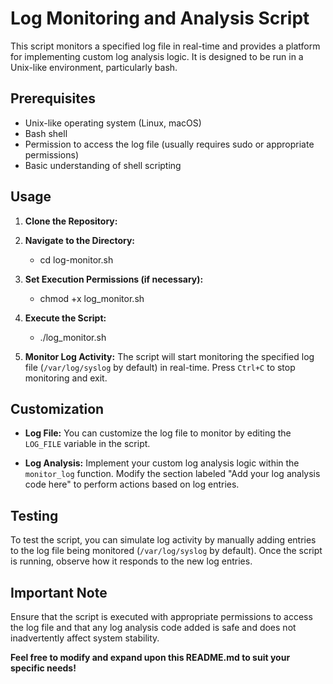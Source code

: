 # Log Monitoring and Analysis Script

This script monitors a specified log file in real-time and provides a platform for implementing custom log analysis logic. It is designed to be run in a Unix-like environment, particularly bash.

## Prerequisites

- Unix-like operating system (Linux, macOS)
- Bash shell
- Permission to access the log file (usually requires sudo or appropriate permissions)
- Basic understanding of shell scripting

## Usage

1. **Clone the Repository:**

2. **Navigate to the Directory:**
    - cd log-monitor.sh
3. **Set Execution Permissions (if necessary):**
    - chmod +x log_monitor.sh


4. **Execute the Script:**
    - ./log_monitor.sh


5. **Monitor Log Activity:**
The script will start monitoring the specified log file (`/var/log/syslog` by default) in real-time. Press `Ctrl+C` to stop monitoring and exit.

## Customization

- **Log File:**
You can customize the log file to monitor by editing the `LOG_FILE` variable in the script.

- **Log Analysis:**
Implement your custom log analysis logic within the `monitor_log` function. Modify the section labeled "Add your log analysis code here" to perform actions based on log entries.

## Testing

To test the script, you can simulate log activity by manually adding entries to the log file being monitored (`/var/log/syslog` by default). Once the script is running, observe how it responds to the new log entries.

## Important Note

Ensure that the script is executed with appropriate permissions to access the log file and that any log analysis code added is safe and does not inadvertently affect system stability.

**Feel free to modify and expand upon this README.md to suit your specific needs!**








